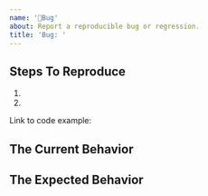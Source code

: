 ```yaml
---
name: '🐛Bug'
about: Report a reproducible bug or regression.
title: 'Bug: '
---
```


<!--
  Please provide a clear and concise description of what the bug is.
  Include screenshots if needed.
-->

## Steps To Reproduce

1.
1.

<!--
  Your bug will get fixed much faster if we can run your code.
  Issues without reproduction steps or code examples may be immediately closed as not actionable.
-->

Link to code example:

<!--
  Provide a CodeSandbox, link to a repository on GitHub, or minimal code example that reproduces the problem.
  You may provide a screenshot of the application if you think it is relevant to your bug report.
  Here are some tips for providing a minimal example: https://stackoverflow.com/help/mcve.
-->

## The Current Behavior

## The Expected Behavior
